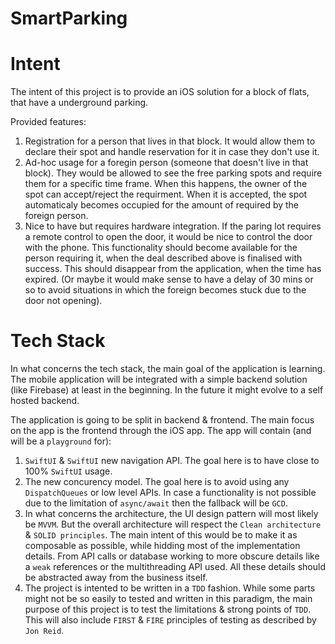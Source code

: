 # SmartParking

# Intent
The intent of this project is to provide an iOS solution for a block of flats, that have a underground parking.

Provided features:
1. Registration for a person that lives in that block. It would allow them to declare their spot and handle reservation for it in case they don't use it.
2. Ad-hoc usage for a foregin person (someone that doesn't live in that block). They would be allowed to see the free parking spots and require them for a specific time frame. When this happens, the owner of the spot can accept/reject the requirment. When it is accepted, the spot automaticaly becomes occupied for the amount of required by the foreign person.
3. Nice to have but requires hardware integration. If the paring lot requires a remote control to open the door, it would be nice to control the door with the phone. This functionality should become available for the person requiring it, when the deal described above is finalised with success. This should disappear from the application, when the time has expired. (Or maybe it would make sense to have a delay of 30 mins or so to avoid situations in which the foreign becomes stuck due to the door not opening).

# Tech Stack
In what concerns the tech stack, the main goal of the application is learning. The mobile application will be integrated with a simple backend solution (like Firebase) at least in the beginning. In the future it might evolve to a self hosted backend.

The application is going to be split in backend & frontend. The main focus on the app is the frontend through the iOS app. The app will contain (and will be a `playground` for):

1. `SwiftUI` & `SwiftUI` new navigation API. The goal here is to have close to 100% `SwiftUI` usage.
2. The new concurency model. The goal here is to avoid using any `DispatchQueues` or low level APIs. In case a functionality is not possible due to the limitation of `async/await` then the fallback will be `GCD`.
3. In what concerns the architecture, the UI design pattern will most likely be `MVVM`. But the overall architecture will respect the `Clean architecture` & `SOLID principles`. The main intent of this would be to make it as composable as possible, while hidding most of the implementation details. From API calls or database working to more obscure details like a `weak` references or the multithreading API used. All these details should be abstracted away from the business itself.
4. The project is intented to be written in a `TDD` fashion. While some parts might not be so easily to tested and written in this paradigm, the main purpose of this project is to test the limitations & strong points of `TDD`. This will also include `FIRST` & `FIRE` principles of testing as described by `Jon Reid`.

